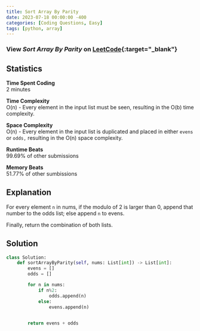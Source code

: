 ```yaml
---
title: Sort Array By Parity
date: 2023-07-18 00:00:00 -400
categories: [Coding Questions, Easy]
tags: [python, array]
---
```


### View *Sort Array By Parity* on [LeetCode](https://leetcode.com/problems/sort-array-by-parity/){:target="_blank"}  

## Statistics  

**Time Spent Coding**  
2 minutes

**Time Complexity**  
O(n) - Every element in the input list must be seen, resulting in the O(b) time complexity.

**Space Complexity**  
O(n) - Every element in the input list is duplicated and placed in either `evens` or `odds,` resulting in the O(n) space complexity.

**Runtime Beats**  
99.69% of other submissions  

**Memory Beats**  
51.77% of other sumbissions  

## Explanation  
For every element `n` in nums, if the modulo of 2 is larger than 0, append that number to the odds list; else append `n` to evens.

Finally, return the combination of both lists.

## Solution  

```python
class Solution:
    def sortArrayByParity(self, nums: List[int]) -> List[int]:
        evens = []
        odds = []

        for n in nums:
            if n%2:
                odds.append(n)
            else:
                evens.append(n)

        
        return evens + odds
```